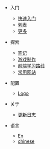 <!--通过缩进来创建菜单的子列表-->

- 入门

  - [快速入门](quickstart.md)
  - <a href="nav/list.md.html">列表</a>
  - <a href="nav/more.md.html">更多</a>

- 探索

  - <a href="nav/note.md.html">笔记</a>
  - <a href="nav/gameMaking.md.html">游戏制作</a>
  - <a href="nav/frontLearning.md.html">前端学习路线</a>
  - <a href="nav/webList.md.html">常用网站</a>

- 配置

  - <a href="nav/amslogo.html">Logo</a>

- 关于

  - <a href="nav/update.md.html">更新日志</a>

- 语言

  - [En](/)
  - [chinese](/zh-cn/)
